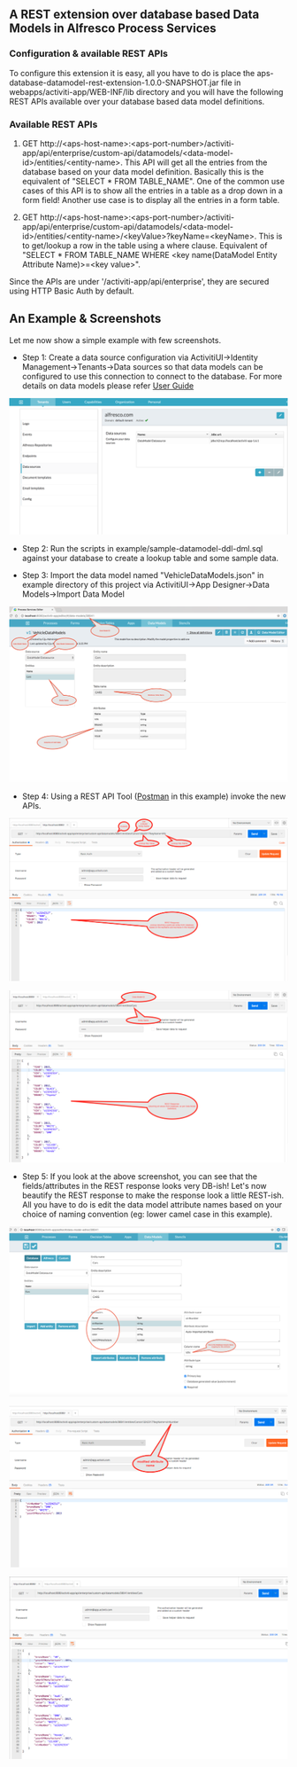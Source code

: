
## A REST extension over database based Data Models in Alfresco Process Services

### Configuration & available REST APIs 


To configure this extension it is easy, all you have to do is place the aps-database-datamodel-rest-extension-1.0.0-SNAPSHOT.jar file in webapps/activiti-app/WEB-INF/lib directory and you will have the following REST APIs available over your database based data model definitions.

### Available REST APIs 

1. GET http://\<aps-host-name\>\:<aps-port-number\>/activiti-app/api/enterprise/custom-api/datamodels/\<data-model-id\>/entities/\<entity-name\>. This API will get all the entries from the database based on your data model definition. Basically this is the equivalent of "SELECT * FROM TABLE_NAME". One of the common use cases of this API is to show all the entries in a table as a drop down in a form field! Another use case is to display all the entries in a form table.

2. GET http://\<aps-host-name\>:\<aps-port-number\>/activiti-app/api/enterprise/custom-api/datamodels/\<data-model-id\>/entities/\<entity-name\>/\<keyValue\>?keyName=\<keyName\>. This is to get/lookup a row in the table using a where clause. Equivalent of "SELECT * FROM TABLE_NAME WHERE \<key name(DataModel Entity Attribute Name)\>=\<key value\>".

Since the APIs are under '/activiti-app/api/enterprise', they are secured using HTTP Basic Auth by default.

## An Example & Screenshots
Let me now show a simple example with few screenshots.
*	Step 1:	Create a data source configuration via ActivitiUI->Identity Management->Tenants->Data sources so that data models can be configured to use this connection to connect to the database. For more details on data models please refer [User Guide](http://docs.alfresco.com/process-services1.6/topics/data_models.html)

![Data Source Config](example/screenshots/datamodel-data-source-config.png)

*	Step 2: Run the scripts in example/sample-datamodel-ddl-dml.sql against your database to create a lookup table and some sample data.

*	Step 3: Import the data model named "VehicleDataModels.json" in example directory of this project via ActivitiUI->App Designer->Data Models->Import Data Model

![Data Model Import](example/screenshots/datamodel-config.png)

*	Step 4:	Using a REST API Tool ([Postman](https://www.getpostman.com/) in this example) invoke the new APIs.

![Data Model API Get Details](example/screenshots/entity-lookup-get-details.png)

![Data Model API Get List](example/screenshots/entity-lookup-get-list.png)

* 	Step 5: If you look at the above screenshot, you can see that the fields/attributes in the REST response looks very DB-ish! Let's now beautify the REST response to make the response look a little REST-ish. All you have to do is edit the data model attribute names based on your choice of naming convention (eg: lower camel case in this example).

![Data Model Attribute Renaming](example/screenshots/entity-attribute-names-beautified.png)

![Data Model Modified API Get Details](example/screenshots/entity-lookup-get-details-after-attribute-renaming.png)

![Data Model Modified API Get List](example/screenshots/entity-lookup-get-list-after-attribute-renaming.png)


